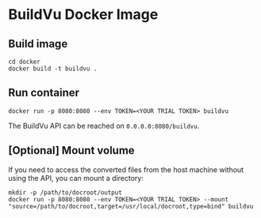 # BuildVu Docker Image

## Build image
```
cd docker
docker build -t buildvu . 
```

## Run container
```
docker run -p 8080:8080 --env TOKEN=<YOUR TRIAL TOKEN> buildvu
```
The BuildVu API can be reached on `0.0.0.0:8080/buildvu`.

## [Optional] Mount volume
If you need to access the converted files from the host machine without using the API, you can mount a directory:
```
mkdir -p /path/to/docroot/output
docker run -p 8080:8080 --env TOKEN=<YOUR TRIAL TOKEN> --mount "source=/path/to/docroot,target=/usr/local/docroot,type=bind" buildvu
```
